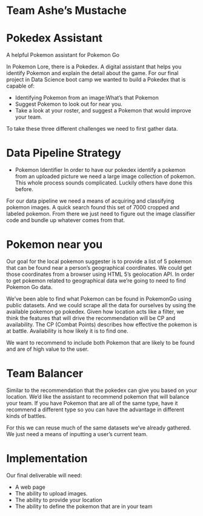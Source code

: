 # Team Ashe’s Mustache

#  Pokedex Assistant 
A helpful Pokemon assistant for Pokemon Go
 
  In Pokemon Lore, there is a Pokedex.  A digital assistant that helps you identify Pokemon and explain the detail about the game.  For our final project in Data Science boot camp we wanted to build a Pokedex that is capable of:
* Identifying Pokemon from an image:What’s that Pokemon
* Suggest Pokemon to look out for near you.
* Take a look at your roster, and suggest a Pokemon that would improve your team.
 
To take these three different challenges we need to first gather data.
# Data Pipeline Strategy

* Pokemon Identifier
In order to have our pokedex identify a pokemon from an uploaded picture we need a large image collection of pokemon.  This whole process sounds complicated. Luckily others have done this before.  

For our data pipeline we need a means of acquiring and classifying pokemon images.  A quick search found this set of 7000 cropped and labeled pokemon. From there we just need to figure out the image classifier code and bundle up whatever comes from that.


# Pokemon near you
Our goal for the local pokemon suggester is to provide a list of 5 pokemon that can be found near a person’s geographical coordinates.  We could get those coordinates from a browser using HTML 5’s geolocation API.  In order to get pokemon related to geographical data we’re going to need to find Pokemon Go data.

We’ve been able to find what Pokemon can be found in PokemonGo using public datasets.  And we could scrape all the data for ourselves by using the available pokemon go pokedex.  Given how location acts like a filter, we think the features that will drive the recommendation will be CP and availability.  The CP (Combat Points) describes how effective the pokemon is at battle. Availability is how likely it is to find one. 

We want to recommend to include both Pokemon that are likely to be found and are of high value to the user.
# Team Balancer
Similar to the recommendation that the pokedex can give you based on your location.  We’d like the assistant to recommend pokemon that will balance your team.  If you have Pokemon that are all of the same type, have it recommend a different type so you can have the advantage in different kinds of battles.

For this we can reuse much of the same datasets we’ve already gathered.  We just need a means of inputting a user’s current team.
# Implementation
Our final deliverable will need:

* A web page
* The ability to upload images.
* The ability to provide your location
* The ability to define the pokemon that are in your team

